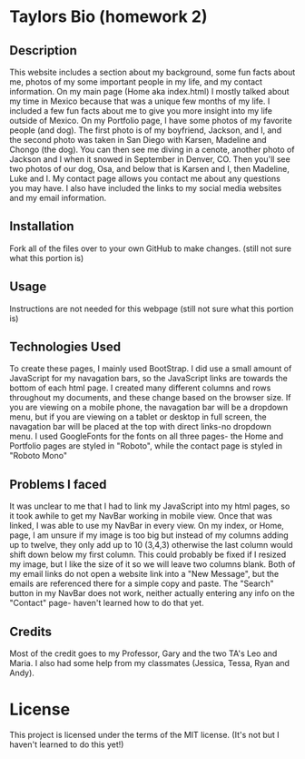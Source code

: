 # Taylors Bio (homework 2)

## Description 
 This website includes a section about my background, some fun facts about me, photos of my some important people in my life, and my contact information. On my main page (Home aka index.html) I mostly talked about my time in Mexico because that was a unique few months of my life. I included a few fun facts about me to give you more insight into my life outside of Mexico. 
 On my Portfolio page, I have some photos of my favorite people (and dog). The first photo is of my boyfriend, Jackson, and I, and the second photo was taken in San Diego with Karsen, Madeline and Chongo (the dog). You can then see me diving in a cenote, another photo of Jackson and I when it snowed in September in Denver, CO. Then you'll see two photos of our dog, Osa, and below that is Karsen and I, then Madeline, Luke and I.
 My contact page allows you contact me about any questions you may have. I also have included the links to my social media websites and my email information.

## Installation
  Fork all of the files over to your own GitHub to make changes. (still not sure what this portion is)
  
## Usage
  Instructions are not needed for this webpage (still not sure what this portion is)

## Technologies Used
 To create these pages, I mainly used BootStrap. I did use a small amount of JavaScript for my navagation bars, so the JavaScript links are towards the bottom of each html page. 
 I created many different columns and rows throughout my documents, and these change based on the browser size. If you are viewing on a mobile phone, the navagation bar will be a dropdown menu, but if you are viewing on a tablet or desktop in full screen, the navagation bar will be placed at the top with direct links-no dropdown menu.
 I used GoogleFonts for the fonts on all three pages- the Home and Portfolio pages are styled in "Roboto", while the contact page is styled in "Roboto Mono"
 
## Problems I faced
  It was unclear to me that I had to link my JavaScript into my html pages, so it took awhile to get my NavBar working in mobile view. Once that was linked, I was able to use my NavBar in every view. 
  On my index, or Home, page, I am unsure if my image is too big but instead of my columns adding up to twelve, they only add up to 10 (3,4,3) otherwise the last column would shift down below my first column. This could probably be fixed if I resized my image, but I like the size of it so we will leave two columns blank.
  Both of my email links do not open a website link into a "New Message", but the emails are referenced there for a simple copy and paste.
  The "Search" button in my NavBar does not work, neither actually entering any info on the "Contact" page- haven't learned how to do that yet.
  
 ## Credits
  Most of the credit goes to my Professor, Gary and the two TA's Leo and Maria.
  I also had some help from my classmates (Jessica, Tessa, Ryan and Andy).
  
# License
This project is licensed under the terms of the MIT license. (It's not but I haven't learned to do this yet!)
